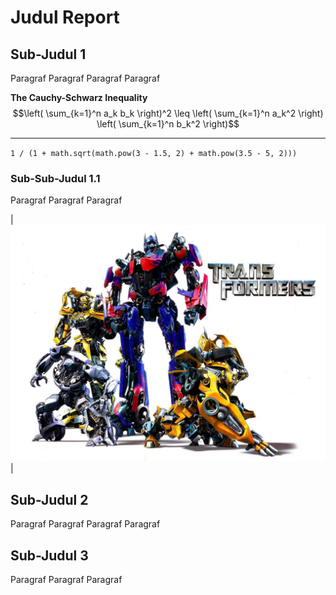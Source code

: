 # Judul Report

## Sub-Judul 1

Paragraf
Paragraf
Paragraf
Paragraf

**The Cauchy-Schwarz Inequality**
$$\left( \sum_{k=1}^n a_k b_k \right)^2 \leq \left( \sum_{k=1}^n a_k^2 \right) \left( \sum_{k=1}^n b_k^2 \right)$$

***

`
1 / (1 + math.sqrt(math.pow(3 - 1.5, 2) + math.pow(3.5 - 5, 2)))
`


### Sub-Sub-Judul 1.1

Paragraf
Paragraf
Paragraf


|[<img src="/assets/images/transformer.jpg"/>](/assets/images/transformer.jpg)|

## Sub-Judul 2

Paragraf
Paragraf
Paragraf
Paragraf

## Sub-Judul 3

Paragraf
Paragraf
Paragraf